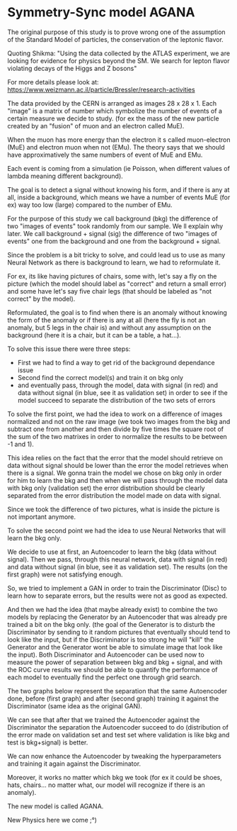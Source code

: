 # Symmetry-Sync model AGANA

The original purpose of this study is to prove wrong one of the assumption of the Standard Model of particles, the conservation of the leptonic flavor.

Quoting Shikma:
"Using the data collected by the ATLAS experiment, we are looking for evidence for physics beyond the SM.
We search for lepton flavor violating decays of the Higgs and Z bosons"

For more details please look at:
https://www.weizmann.ac.il/particle/Bressler/research-activities

The data provided by the CERN is arranged as images 28 x 28 x 1.
Each "image" is a matrix of number which symbolize the number of events of a certain measure we decide to study. (for ex the mass of the new particle created by an "fusion" of muon and an electron called MuE).

When the muon has more energy than the electron it s called muon-electron (MuE) and electron muon when not (EMu).
The theory says that we should have approximatively the same numbers of event of MuE and EMu.

Each event is coming from a simulation (ie Poisson, when different values of lambda meaning different background). 

The goal is to detect a signal without knowing his form, and if there is any at all, inside a background, which means we have a number of events MuE (for ex) way too low (large) compared to the number of EMu.

For the purpose of this study we call background (bkg) the difference of two "images of events" took randomly from our sample. We ll explain why later.
We call background + signal (sig) the difference of two "images of events" one from the background and one from the background + signal.

Since the problem is a bit tricky to solve, and could lead us to use as many Neural Network as there is background to learn, we had to reformulate it.

For ex, its like having pictures of chairs, some with, let's say a fly on the picture (which the model should label as "correct" and return a small error) and some have let's say five chair legs (that should be labeled as "not correct" by the model).

Reformulated, the goal is to find when there is an anomaly without knowing the form of the anomaly or if there is any at all (here the fly is not an anomaly, but 5 legs in the chair is) and without any assumption on the background (here it is a chair, but it can be a table, a hat...).

To solve this issue there were three steps:
- First we had to find a way to get rid of the background dependance issue
- Second find the correct model(s) and train it on bkg only
- and eventually pass, through the model, data with signal (in red) and data without signal (in blue, see it as validation set) in order to see if the model succeed to separate the distribution of the two sets of errors

To solve the first point, we had the idea to work on a difference of images normalized and not on the raw image (we took two images from the bkg and subtract one from another and then divide by five times the square root of the sum of the two matrixes in order to normalize the results to be between -1 and 1).

This idea relies on the fact that the error that the model should retrieve on data without signal should be lower than the error the model retrieves when there is a signal. 
We gonna train the model we chose on bkg only in order for him to learn the bkg and then when we will pass through the model data with bkg only (validation set) the error distribution should be clearly separated from the error distribution the model made on data with signal.

Since we took the difference of two pictures, what is inside the picture is not important anymore.

To solve the second point we had the idea to use Neural Networks that will learn the bkg only.

We decide to use at first, an Autoencoder to learn the bkg (data without signal).
Then we pass, through this neural network, data with signal (in red) and data without signal (in blue, see it as validation set). The results (on the first graph) were not satisfying enough.

So, we tried to implement a GAN in order to train the Discriminator (Disc) to learn how to separate errors, but the results were not as good as expected.

And then we had the idea (that maybe already exist) to combine the two models by replacing the Generator by an Autoencoder that was already pre trained a bit on the bkg only.
(the goal of the Generator is to disturb the Discriminator by sending to it random pictures that eventually should tend to look like the input, but if the Discriminator is too strong he will "kill" the Generator and the Generator wont be able to simulate image that look like the input). 
Both Discriminator and Autoencoder can be used now to measure the power of separation between bkg and bkg + signal, and with the ROC curve results we should be able to quantify the performance of each model to eventually find the perfect one through grid search.

The two graphs below represent the separation that the same Autoencoder done, before (first graph) and after (second graph) training it against the Discriminator (same idea as the original GAN).

We can see that after that we trained the Autoencoder against the Discriminator the separation the Autoencoder succeed to do (distribution of the error made on validation set and test set where validation is like bkg and test is bkg+signal) is better.

We can now enhance the Autoencoder by tweaking the hyperparameters and training it again against the Discriminator.

Moreover, it works no matter which bkg we took (for ex it could be shoes, hats, chairs... no matter what, our model will recognize if there is an anomaly).

The new model is called AGANA.

New Physics here we come ;°)
